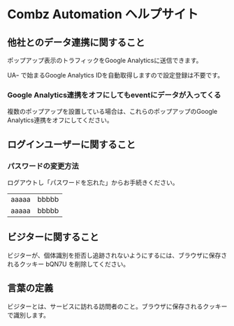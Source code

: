 # Combz Automation ヘルプサイト

## 他社とのデータ連携に関すること

ポップアップ表示のトラフィックをGoogle Analyticsに送信できます。

UAｰ で始まるGoogle Analytics IDを自動取得しますので設定登録は不要です。

### Google Analytics連携をオフにしてもeventにデータが入ってくる

複数のポップアップを設置している場合は、これらのポップアップのGoogle Analytics連携をオフにしてください。

## ログインユーザーに関すること

### パスワードの変更方法

ログアウトし「パスワードを忘れた」からお手続きください。
<table>
  <tr>
    <td>aaaaa</td>
    <td>bbbbb</td>
  </tr>
    <tr>
    <td>aaaaa</td>
    <td>bbbbb</td>
  </tr>
</table>

## ビジターに関すること

ビジターが、個体識別を拒否し追跡されないようにするには、ブラウザに保存されるクッキー bQN7U を削除してください。

## 言葉の定義

ビジターとは、サービスに訪れる訪問者のこと。ブラウザに保存されるクッキーで識別します。
